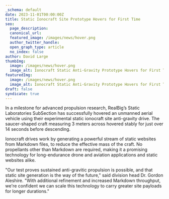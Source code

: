 ```yaml
---
_schema: default
date: 2023-11-01T00:00:00Z
title: Static Ionocraft Site Prototype Hovers for First Time
seo:
  page_description:
  canonical_url:
  featured_image: /images/news/hover.png
  author_twitter_handle:
  open_graph_type: article
  no_index: false
author: David Large
thumbImg:
  image: /images/news/hover.png
  image_alt: Ionocraft Static Anti-Gravity Prototype Hovers for First Time
featuredImg:
  image: /images/news/hover.png
  image_alt: Ionocraft Static Anti-Gravity Prototype Hovers for First Time
draft: false
syndicate: true
---
```

In a milestone for advanced propulsion research, RealBig’s Static Laboratories SubSection has successfully hovered an unmanned aerial vehicle using their experimental static ionocraft site anti-gravity drive. The saucer-shaped craft measuring 3 meters across hovered stably for just over 14 seconds before descending.

Ionocraft drives work by generating a powerful stream of static websites from Markdown files, to reduce the effective mass of the craft. No propellants other than Markdown are required, making it a promising technology for long-endurance drone and aviation applications and static websites alike.

"Our test proves sustained anti-gravitic propulsion is possible, and that static site generation is the way of the future," said division head Dr. Gordon Aleshire. "With additional refinement and increased Markdown throughput, we're confident we can scale this technology to carry greater site payloads for longer durations."